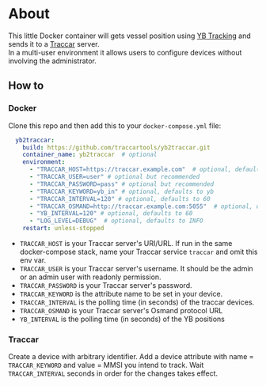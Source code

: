 # About

This little Docker container will gets vessel position using [YB Tracking](https://www.ybtracking.com/) and sends it to a [Traccar](https://www.traccar.org/) server.  
In a multi-user environment it allows users to configure devices without involving the administrator.
## How to

### Docker

Clone this repo and then add this to your `docker-compose.yml` file:

```yaml
  yb2traccar:
    build: https://github.com/traccartools/yb2traccar.git
    container_name: yb2traccar  # optional
    environment:
      - "TRACCAR_HOST=https://traccar.example.com"  # optional, defaults to http://traccar:8082
      - "TRACCAR_USER=user" # optional but recommended
      - "TRACCAR_PASSWORD=pass" # optional but recommended
      - "TRACCAR_KEYWORD=yb_in" # optional, defaults to yb
      - "TRACCAR_INTERVAL=120" # optional, defaults to 60
      - "TRACCAR_OSMAND=http://traccar.example.com:5055"  # optional, defaults to http://[TRACCAR_HOST]:5055
      - "YB_INTERVAL=120" # optional, defaults to 60
      - "LOG_LEVEL=DEBUG"  # optional, defaults to INFO
    restart: unless-stopped
  ```
  
  * `TRACCAR_HOST` is your Traccar server's URI/URL. If run in the same docker-compose stack, name your Traccar service `traccar` and omit this env var.
  * `TRACCAR_USER` is your Traccar server's username. It should be the admin or an admin user with readonly permission.
  * `TRACCAR_PASSWORD` is your Traccar server's password.
  * `TRACCAR_KEYWORD` is the attribute name to be set in your device.
  * `TRACCAR_INTERVAL` is the polling time (in seconds) of the traccar devices.
  * `TRACCAR_OSMAND` is your Traccar server's Osmand protocol URL
  * `YB_INTERVAL` is the polling time (in seconds) of the YB positions


### Traccar

Create a device with arbitrary identifier.
Add a device attribute with name = `TRACCAR_KEYWORD` and value = MMSI you intend to track.
Wait `TRACCAR_INTERVAL` seconds in order for the changes takes effect.

